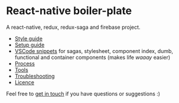 # React-native boiler-plate

A react-native, redux, redux-saga and firebase project.

* [Style guide](./docs/STYLE_GUIDE.md)
* [Setup guide](./docs/SETUP_GUIDE.md)
* [VSCode snippets](./snippets.json) for sagas, stylesheet, component index, dumb, functional and container components (makes life _waaay_ easier)
* [Process](./docs/PROCESS.md)
* [Tools](./docs/TOOLS.md)
* [Troubleshooting](./docs/TROUBLESHOOTING.md)
* [Licence](./docs/LICENCE)

Feel free to [get in touch](mailto:shaun@aux.co.za) if you have questions or suggestions :)
